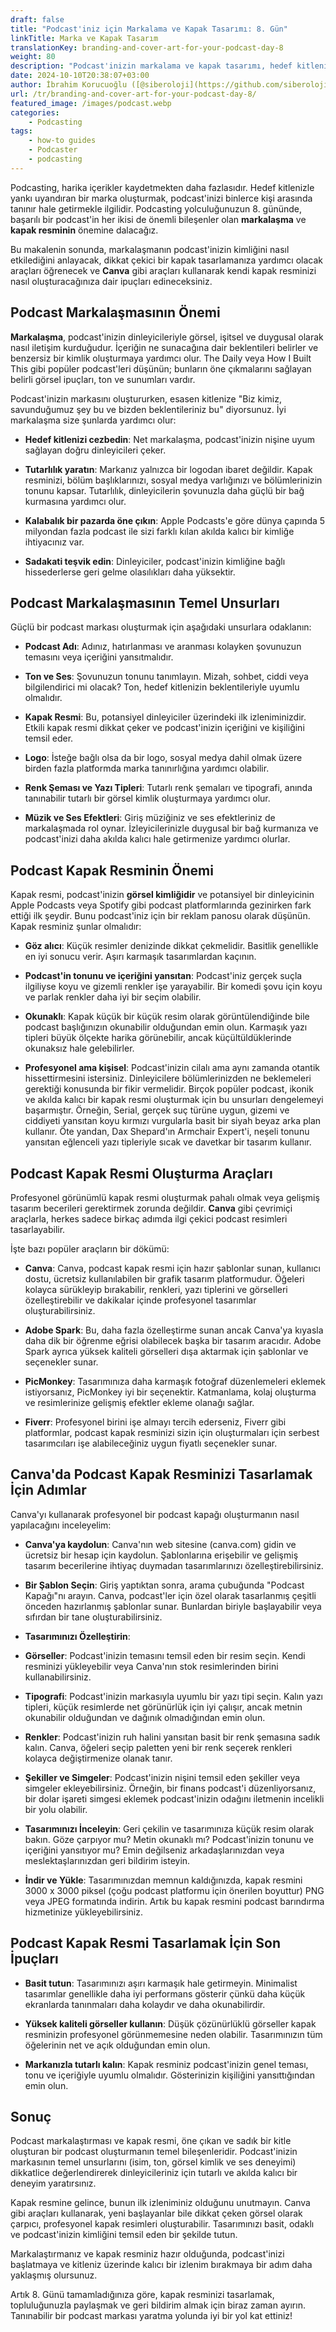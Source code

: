 ```yaml
---
draft: false
title: "Podcast'iniz için Markalama ve Kapak Tasarımı: 8. Gün"
linkTitle: Marka ve Kapak Tasarım
translationKey: branding-and-cover-art-for-your-podcast-day-8
weight: 80
description: "Podcast'inizin markalama ve kapak tasarımı, hedef kitlenizle yankı uyandıran bir marka oluşturmak, podcast'inizi binlerce kişi arasında tanınır hale getirmekle ilgilidir."
date: 2024-10-10T20:38:07+03:00
author: İbrahim Korucuoğlu ([@siberoloji](https://github.com/siberoloji))
url: /tr/branding-and-cover-art-for-your-podcast-day-8/
featured_image: /images/podcast.webp
categories:
    - Podcasting
tags:
    - how-to guides
    - Podcaster
    - podcasting
---
```

Podcasting, harika içerikler kaydetmekten daha fazlasıdır. Hedef kitlenizle yankı uyandıran bir marka oluşturmak, podcast'inizi binlerce kişi arasında tanınır hale getirmekle ilgilidir. Podcasting yolculuğunuzun 8. gününde, başarılı bir podcast'in her ikisi de önemli bileşenler olan **markalaşma** ve **kapak resminin** önemine dalacağız.

Bu makalenin sonunda, markalaşmanın podcast'inizin kimliğini nasıl etkilediğini anlayacak, dikkat çekici bir kapak tasarlamanıza yardımcı olacak araçları öğrenecek ve **Canva** gibi araçları kullanarak kendi kapak resminizi nasıl oluşturacağınıza dair ipuçları edineceksiniz.

## Podcast Markalaşmasının Önemi

**Markalaşma**, podcast'inizin dinleyicileriyle görsel, işitsel ve duygusal olarak nasıl iletişim kurduğudur. İçeriğin ne sunacağına dair beklentileri belirler ve benzersiz bir kimlik oluşturmaya yardımcı olur. The Daily veya How I Built This gibi popüler podcast'leri düşünün; bunların öne çıkmalarını sağlayan belirli görsel ipuçları, ton ve sunumları vardır.

Podcast'inizin markasını oluştururken, esasen kitlenize "Biz kimiz, savunduğumuz şey bu ve bizden beklentileriniz bu" diyorsunuz. İyi markalaşma size şunlarda yardımcı olur:

* **Hedef kitlenizi cezbedin**: Net markalaşma, podcast'inizin nişine uyum sağlayan doğru dinleyicileri çeker.

* **Tutarlılık yaratın**: Markanız yalnızca bir logodan ibaret değildir. Kapak resminizi, bölüm başlıklarınızı, sosyal medya varlığınızı ve bölümlerinizin tonunu kapsar. Tutarlılık, dinleyicilerin şovunuzla daha güçlü bir bağ kurmasına yardımcı olur.

* **Kalabalık bir pazarda öne çıkın**: Apple Podcasts'e göre dünya çapında 5 milyondan fazla podcast ile sizi farklı kılan akılda kalıcı bir kimliğe ihtiyacınız var.

* **Sadakati teşvik edin**: Dinleyiciler, podcast'inizin kimliğine bağlı hissederlerse geri gelme olasılıkları daha yüksektir.

## Podcast Markalaşmasının Temel Unsurları

Güçlü bir podcast markası oluşturmak için aşağıdaki unsurlara odaklanın:

* **Podcast Adı**: Adınız, hatırlanması ve aranması kolayken şovunuzun temasını veya içeriğini yansıtmalıdır.

* **Ton ve Ses**: Şovunuzun tonunu tanımlayın. Mizah, sohbet, ciddi veya bilgilendirici mi olacak? Ton, hedef kitlenizin beklentileriyle uyumlu olmalıdır.

* **Kapak Resmi**: Bu, potansiyel dinleyiciler üzerindeki ilk izleniminizdir. Etkili kapak resmi dikkat çeker ve podcast'inizin içeriğini ve kişiliğini temsil eder.

* **Logo**: İsteğe bağlı olsa da bir logo, sosyal medya dahil olmak üzere birden fazla platformda marka tanınırlığına yardımcı olabilir.

* **Renk Şeması ve Yazı Tipleri**: Tutarlı renk şemaları ve tipografi, anında tanınabilir tutarlı bir görsel kimlik oluşturmaya yardımcı olur.

* **Müzik ve Ses Efektleri**: Giriş müziğiniz ve ses efektleriniz de markalaşmada rol oynar. İzleyicilerinizle duygusal bir bağ kurmanıza ve podcast'inizi daha akılda kalıcı hale getirmenize yardımcı olurlar.

## Podcast Kapak Resminin Önemi

Kapak resmi, podcast'inizin **görsel kimliğidir** ve potansiyel bir dinleyicinin Apple Podcasts veya Spotify gibi podcast platformlarında gezinirken fark ettiği ilk şeydir. Bunu podcast'iniz için bir reklam panosu olarak düşünün. Kapak resminiz şunlar olmalıdır:

* **Göz alıcı**: Küçük resimler denizinde dikkat çekmelidir. Basitlik genellikle en iyi sonucu verir. Aşırı karmaşık tasarımlardan kaçının.

* **Podcast'in tonunu ve içeriğini yansıtan**: Podcast'iniz gerçek suçla ilgiliyse koyu ve gizemli renkler işe yarayabilir. Bir komedi şovu için koyu ve parlak renkler daha iyi bir seçim olabilir.

* **Okunaklı**: Kapak küçük bir küçük resim olarak görüntülendiğinde bile podcast başlığınızın okunabilir olduğundan emin olun. Karmaşık yazı tipleri büyük ölçekte harika görünebilir, ancak küçültüldüklerinde okunaksız hale gelebilirler.

* **Profesyonel ama kişisel**: Podcast'inizin cilalı ama aynı zamanda otantik hissettirmesini istersiniz. Dinleyicilere bölümlerinizden ne beklemeleri gerektiği konusunda bir fikir vermelidir.
Birçok popüler podcast, ikonik ve akılda kalıcı bir kapak resmi oluşturmak için bu unsurları dengelemeyi başarmıştır. Örneğin, Serial, gerçek suç türüne uygun, gizemi ve ciddiyeti yansıtan koyu kırmızı vurgularla basit bir siyah beyaz arka plan kullanır. Öte yandan, Dax Shepard'ın Armchair Expert'i, neşeli tonunu yansıtan eğlenceli yazı tipleriyle sıcak ve davetkar bir tasarım kullanır.

## Podcast Kapak Resmi Oluşturma Araçları

Profesyonel görünümlü kapak resmi oluşturmak pahalı olmak veya gelişmiş tasarım becerileri gerektirmek zorunda değildir. **Canva** gibi çevrimiçi araçlarla, herkes sadece birkaç adımda ilgi çekici podcast resimleri tasarlayabilir.

İşte bazı popüler araçların bir dökümü:

* **Canva**: Canva, podcast kapak resmi için hazır şablonlar sunan, kullanıcı dostu, ücretsiz kullanılabilen bir grafik tasarım platformudur. Öğeleri kolayca sürükleyip bırakabilir, renkleri, yazı tiplerini ve görselleri özelleştirebilir ve dakikalar içinde profesyonel tasarımlar oluşturabilirsiniz.

* **Adobe Spark**: Bu, daha fazla özelleştirme sunan ancak Canva'ya kıyasla daha dik bir öğrenme eğrisi olabilecek başka bir tasarım aracıdır. Adobe Spark ayrıca yüksek kaliteli görselleri dışa aktarmak için şablonlar ve seçenekler sunar.
* **PicMonkey**: Tasarımınıza daha karmaşık fotoğraf düzenlemeleri eklemek istiyorsanız, PicMonkey iyi bir seçenektir. Katmanlama, kolaj oluşturma ve resimlerinize gelişmiş efektler ekleme olanağı sağlar.

* **Fiverr**: Profesyonel birini işe almayı tercih ederseniz, Fiverr gibi platformlar, podcast kapak resminizi sizin için oluşturmaları için serbest tasarımcıları işe alabileceğiniz uygun fiyatlı seçenekler sunar.

## Canva'da Podcast Kapak Resminizi Tasarlamak İçin Adımlar

Canva'yı kullanarak profesyonel bir podcast kapağı oluşturmanın nasıl yapılacağını inceleyelim:

* **Canva'ya kaydolun**: Canva'nın web sitesine (canva.com) gidin ve ücretsiz bir hesap için kaydolun. Şablonlarına erişebilir ve gelişmiş tasarım becerilerine ihtiyaç duymadan tasarımlarınızı özelleştirebilirsiniz.

* **Bir Şablon Seçin**: Giriş yaptıktan sonra, arama çubuğunda "Podcast Kapağı"nı arayın. Canva, podcast'ler için özel olarak tasarlanmış çeşitli önceden hazırlanmış şablonlar sunar. Bunlardan biriyle başlayabilir veya sıfırdan bir tane oluşturabilirsiniz.

* **Tasarımınızı Özelleştirin**:

* **Görseller**: Podcast'inizin temasını temsil eden bir resim seçin. Kendi resminizi yükleyebilir veya Canva'nın stok resimlerinden birini kullanabilirsiniz.

* **Tipografi**: Podcast'inizin markasıyla uyumlu bir yazı tipi seçin. Kalın yazı tipleri, küçük resimlerde net görünürlük için iyi çalışır, ancak metnin okunabilir olduğundan ve dağınık olmadığından emin olun.

* **Renkler**: Podcast'inizin ruh halini yansıtan basit bir renk şemasına sadık kalın. Canva, öğeleri seçip paletten yeni bir renk seçerek renkleri kolayca değiştirmenize olanak tanır.

* **Şekiller ve Simgeler**: Podcast'inizin nişini temsil eden şekiller veya simgeler ekleyebilirsiniz. Örneğin, bir finans podcast'i düzenliyorsanız, bir dolar işareti simgesi eklemek podcast'inizin odağını iletmenin incelikli bir yolu olabilir.

* **Tasarımınızı İnceleyin**: Geri çekilin ve tasarımınıza küçük resim olarak bakın. Göze çarpıyor mu? Metin okunaklı mı? Podcast'inizin tonunu ve içeriğini yansıtıyor mu? Emin değilseniz arkadaşlarınızdan veya meslektaşlarınızdan geri bildirim isteyin.

* **İndir ve Yükle**: Tasarımınızdan memnun kaldığınızda, kapak resmini 3000 x 3000 piksel (çoğu podcast platformu için önerilen boyuttur) PNG veya JPEG formatında indirin. Artık bu kapak resmini podcast barındırma hizmetinize yükleyebilirsiniz.

## Podcast Kapak Resmi Tasarlamak İçin Son İpuçları

* **Basit tutun**: Tasarımınızı aşırı karmaşık hale getirmeyin. Minimalist tasarımlar genellikle daha iyi performans gösterir çünkü daha küçük ekranlarda tanınmaları daha kolaydır ve daha okunabilirdir.

* **Yüksek kaliteli görseller kullanın**: Düşük çözünürlüklü görseller kapak resminizin profesyonel görünmemesine neden olabilir. Tasarımınızın tüm öğelerinin net ve açık olduğundan emin olun.

* **Markanızla tutarlı kalın**: Kapak resminiz podcast'inizin genel teması, tonu ve içeriğiyle uyumlu olmalıdır. Gösterinizin kişiliğini yansıttığından emin olun.

## Sonuç

Podcast markalaştırması ve kapak resmi, öne çıkan ve sadık bir kitle oluşturan bir podcast oluşturmanın temel bileşenleridir. Podcast'inizin markasının temel unsurlarını (isim, ton, görsel kimlik ve ses deneyimi) dikkatlice değerlendirerek dinleyicileriniz için tutarlı ve akılda kalıcı bir deneyim yaratırsınız.

Kapak resmine gelince, bunun ilk izleniminiz olduğunu unutmayın. Canva gibi araçları kullanarak, yeni başlayanlar bile dikkat çeken görsel olarak çarpıcı, profesyonel kapak resimleri oluşturabilir. Tasarımınızı basit, odaklı ve podcast'inizin kimliğini temsil eden bir şekilde tutun.

Markalaştırmanız ve kapak resminiz hazır olduğunda, podcast'inizi başlatmaya ve kitleniz üzerinde kalıcı bir izlenim bırakmaya bir adım daha yaklaşmış olursunuz.

Artık 8. Günü tamamladığınıza göre, kapak resminizi tasarlamak, topluluğunuzla paylaşmak ve geri bildirim almak için biraz zaman ayırın. Tanınabilir bir podcast markası yaratma yolunda iyi bir yol kat ettiniz!
